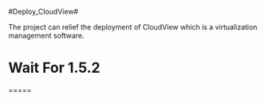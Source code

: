 #Deploy_CloudView#

The project can relief the deployment of CloudView which is a virtualization management software.

Wait For 1.5.2
=============

=====
